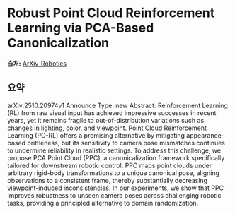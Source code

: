 # Robust Point Cloud Reinforcement Learning via PCA-Based Canonicalization

**출처:** [ArXiv_Robotics](https://arxiv.org/abs/2510.20974)

## 요약
arXiv:2510.20974v1 Announce Type: new
Abstract: Reinforcement Learning (RL) from raw visual input has achieved impressive successes in recent years, yet it remains fragile to out-of-distribution variations such as changes in lighting, color, and viewpoint. Point Cloud Reinforcement Learning (PC-RL) offers a promising alternative by mitigating appearance-based brittleness, but its sensitivity to camera pose mismatches continues to undermine reliability in realistic settings. To address this challenge, we propose PCA Point Cloud (PPC), a canonicalization framework specifically tailored for downstream robotic control. PPC maps point clouds under arbitrary rigid-body transformations to a unique canonical pose, aligning observations to a consistent frame, thereby substantially decreasing viewpoint-induced inconsistencies. In our experiments, we show that PPC improves robustness to unseen camera poses across challenging robotic tasks, providing a principled alternative to domain randomization.

